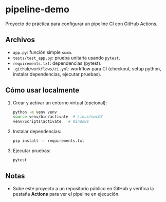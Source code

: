 # pipeline-demo

Proyecto de práctica para configurar un pipeline CI con GitHub Actions.

## Archivos
- `app.py`: función simple `suma`.
- `tests/test_app.py`: prueba unitaria usando `pytest`.
- `requirements.txt`: dependencias (pytest).
- `.github/workflows/ci.yml`: workflow para CI (checkout, setup python, instalar dependencias, ejecutar pruebas).

## Cómo usar localmente
1. Crear y activar un entorno virtual (opcional):
   ```bash
   python -m venv venv
   source venv/bin/activate  # Linux/macOS
   venv\Scripts\activate   # Windows
   ```
2. Instalar dependencias:
   ```bash
   pip install -r requirements.txt
   ```
3. Ejecutar pruebas:
   ```bash
   pytest
   ```

## Notas
- Sube este proyecto a un repositorio público en GitHub y verifica la pestaña **Actions** para ver el pipeline en ejecución.
